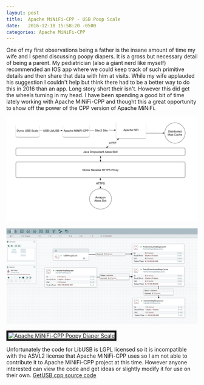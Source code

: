```yaml
---
layout: post
title:  Apache MiNiFi-CPP - USB Poop Scale
date:   2016-12-18 15:58:20 -0500
categories: Apache MiNiFi-CPP
---
```


One of my first observations being a father is the insane amount of time my wife and I spend discussing poopy diapers. It is a gross but necessary detail of being a parent. My pediatrician (also a giant nerd like myself) recommended an IOS app where we could keep track of such primitive details and then share that data with him at visits. While my wife applauded his suggestion I couldn't help but think there had to be a better way to do this in 2016 than an app. Long story short their isn't. However this did get the wheels turning in my head. I have been spending a good bit of time lately working with Apache MiNiFi-CPP and thought this a great opportunity to show off the power of the CPP version of Apache MiNiFi.

![USB Poop Scale Architecture](https://raw.githubusercontent.com/jdye64/jdye64.github.io/master/assets/images/USB_Poop_Scale_Architecture.png)

![Apache NiFi Workflow](https://raw.githubusercontent.com/jdye64/jdye64.github.io/master/assets/images/Poop_Scale_USB_Screenshot.png "Apache NiFi Workflow")

<a href="http://www.youtube.com/watch?feature=player_embedded&v=NObOFfeHCJs
" target="_blank"><img src="http://img.youtube.com/vi/NObOFfeHCJs/0.jpg" 
alt="Apache MiNiFi-CPP Poopy Diaper Scale" width="480" height="240" border="5" /></a>

Unfortunately the code for LibUSB is LGPL licensed so it is incompatible with the ASVL2 license that Apache MiNiFi-CPP uses so I am not able to contribute it to Apache MiNiFi-CPP project at this time. However anyone interested can view the code and get ideas or slightly modify it for use on their own. [GetUSB.cpp source code](https://github.com/jdye64/nifi-minifi-cpp/blob/libusb/libminifi/src/GetUSB.cpp)